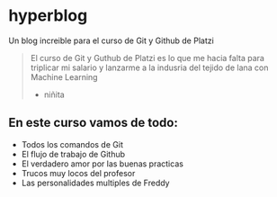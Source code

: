 # hyperblog
Un blog increible para el curso de Git y Github de Platzi
>El curso de Git y Guthub de Platzi es lo que me hacia falta para triplicar mi salario y lanzarme a la indusria del tejido de lana con Machine Learning
>* niñita

## En este curso vamos de todo:
* Todos los comandos de Git
* El flujo de trabajo de Github
* El verdadero amor por las buenas practicas
* Trucos muy locos del profesor
* Las personalidades multiples de Freddy
